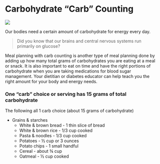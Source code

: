# Carbohydrate “Carb” Counting

![](https://encrypted-tbn0.gstatic.com/images?q=tbn%3AANd9GcSHhMEgESxFMXnMSsLf6WJj_aJ3Eo3BSyLvEg&usqp=CAU)

Our bodies need a certain amount of carbohydrate for energy every day.

> Did you know that our brains and central nervous systems run primarily on glucose?

Meal planning with carb counting is another type of meal planning done by adding up how many total grams of carbohydrates you are eating at a meal or snack. It is also important to eat on time and have the right portions of carbohydrate when you are taking medications for blood sugar management. Your dietitian or diabetes educator can help teach you the right amount for your body and energy needs.

### One “carb” choice or serving has 15 grams of total carbohydrate

The following all 1 carb choice (about 15 grams of carbohydrate)

- Grains & starches
  - White & brown bread - 1 thin slice of bread
  - White & brown rice - 1/3 cup cooked
  - Pasta & noodles - 1/3 cup cooked
  - Potatoes - ½ cup or 3 ounces
  - Potato chips - 1 small handful
  - Cereal - about ¾ cup
  - Oatmeal - ½ cup cooked

